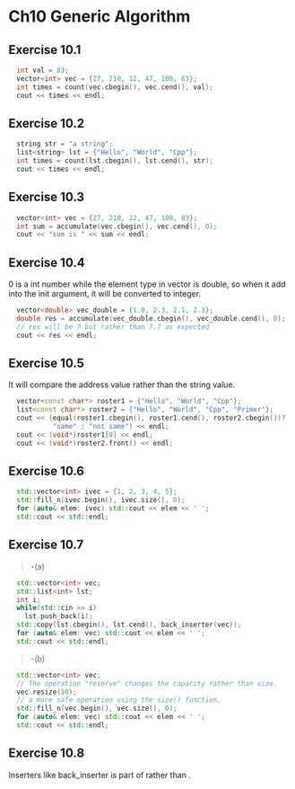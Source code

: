 # Ch10 Generic Algorithm 

## Exercise 10.1
```cpp
  int val = 83;
  vector<int> vec = {27, 210, 12, 47, 109, 83};
  int times = count(vec.cbegin(), vec.cend(), val);
  cout << times << endl;
```

## Exercise 10.2
```cpp
  string str = "a string";
  list<string> lst = {"Hello", "World", "Cpp"};
  int times = count(lst.cbegin(), lst.cend(), str);
  cout << times << endl;
```

## Exercise 10.3
```cpp
  vector<int> vec = {27, 210, 12, 47, 109, 83};
  int sum = accumulate(vec.cbegin(), vec.cend(), 0);
  cout << "sum is " << sum << endl;
```

## Exercise 10.4
0 is a int number while the element type in vector<double> is double, 
so when it add into the init argument, it will be converted to integer.
```cpp
  vector<double> vec_double = {1.0, 2.3, 2.1, 2.3};
  double res = accumulate(vec_double.cbegin(), vec_double.cend(), 0);
  // res will be 7 but rather than 7.7 as expected
  cout << res << endl;
```

## Exercise 10.5
It will compare the address value rather than the string value.
```cpp
  vector<const char*> roster1 = {"Hello", "World", "Cpp"};
  list<const char*> roster2 = {"Hello", "World", "Cpp", "Primer"};
  cout << (equal(roster1.cbegin(), roster1.cend(), roster2.cbegin())?
           "same" : "not same") << endl;
  cout << (void*)roster1[0] << endl;
  cout << (void*)roster2.front() << endl;
```

## Exercise 10.6
```cpp
  std::vector<int> ivec = {1, 2, 3, 4, 5};
  std::fill_n(ivec.begin(), ivec.size(), 0);
  for (auto& elem: ivec) std::cout << elem << ' ';
  std::cout << std::endl;
```

## Exercise 10.7
>-(a)
```cpp
  std::vector<int> vec;
  std::list<int> lst;
  int i;
  while(std::cin >> i)
    lst.push_back(i);
  std::copy(lst.cbegin(), lst.cend(), back_inserter(vec));
  for (auto& elem: vec) std::cout << elem << ' ';
  std::cout << std::endl;
```

>-(b)
```cpp
  std::vector<int> vec;
  // The operation "reserve" changes the capacity rather than size.
  vec.resize(10);
  // a more safe operation using the size() function.
  std::fill_n(vec.begin(), vec.size(), 0);
  for (auto& elem: vec) std::cout << elem << ' ';
  std::cout << std::endl;
```

## Exercise 10.8
Inserters like back_inserter is part of <iterator> rather than <algorithm>.